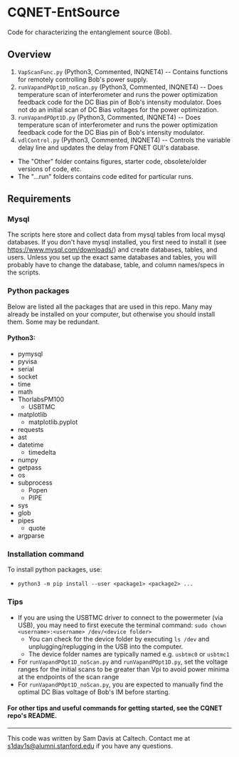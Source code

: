 
# CQNET-EntSource
Code for characterizing the entanglement source (Bob).

## Overview
1. `VapScanFunc.py` (Python3, Commented, INQNET4) -- Contains functions for remotely controlling Bob's power supply.
2. `runVapandPOpt1D_noScan.py` (Python3, Commented, INQNET4) -- Does temperature scan of interferometer and runs the power optimization feedback code for the DC Bias pin of Bob's intensity modulator. Does not do an initial scan of DC Bias voltages for the power optimization.
3. `runVapandPOpt1D.py` (Python3, Commented, INQNET4) -- Does temperature scan of interferometer and runs the power optimization feedback code for the DC Bias pin of Bob's intensity modulator.
4. `vdlControl.py` (Python3, Commented, INQNET4) -- Controls the variable delay line and updates the delay from FQNET GUI's database.

* The "Other" folder contains figures, starter code, obsolete/older versions of code, etc.
* The "...run" folders contains code edited for particular runs.

## Requirements
### Mysql
The scripts here store and collect data from mysql tables from local mysql databases. If you don't have
mysql installed, you first need to install it (see https://www.mysql.com/downloads/) and create databases, tables, and users. Unless you set up the exact same databases and tables, you will probably have to change the database, table, and column names/specs in the scripts.


### Python packages
Below are listed all the packages that are used in this repo. Many may already be installed on your computer, but otherwise you should install them. Some may be redundant.
#### Python3:
* pymysql
* pyvisa
* serial
* socket
* time
* math
* ThorlabsPM100
  - USBTMC
* matplotlib
  - matplotlib.pyplot
* requests
* ast
* datetime
  - timedelta
* numpy
* getpass
* os
* subprocess
  - Popen
  - PIPE
* sys
* glob
* pipes
  - quote
* argparse

### Installation command
To install python packages, use:
* `python3 -m pip install --user <package1> <package2> ...`

### Tips
* If you are using the USBTMC driver to connect to the powermeter (via USB), you may need to first execute the terminal command:
```sudo chown <username>:<username> /dev/<device folder>```
   - You can check for the device folder by executing `ls /dev` and unplugging/replugging in the USB into the computer.
   - The device folder names are typically named e.g. `usbtmc0` or `usbtmc1`
* For `runVapandPOpt1D_noScan.py` and `runVapandPOpt1D.py`, set the voltage ranges for the initial scans to be greater than Vpi to avoid power minima at the endpoints of the scan range
* For `runVapandPOpt1D_noScan.py`, you are expected to manually find the optimal DC Bias voltage of Bob's IM before starting.

#### For other tips and useful commands for getting started, see the CQNET repo's README.

---
This code was written by Sam Davis at Caltech. Contact me at s1dav1s@alumni.stanford.edu if you have any questions.

